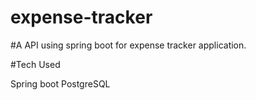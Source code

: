 # expense-tracker


#A API using spring boot for expense tracker application.



#Tech Used




Spring boot
PostgreSQL


